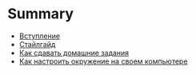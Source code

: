 # Summary

* [Вступление](./introduction.md)
* [Стайлгайд](./styleguide.md)
* [Как сдавать домашние задания](./assignments.md)
* [Как настроить окружение на своем компьютере](./environment.md)